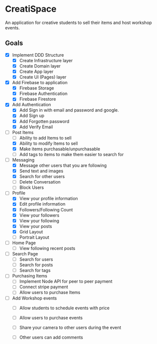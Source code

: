 # CreatiSpace

An application for creative students to sell their items and host workshop events.

## Goals

- [x] Implement DDD Structure
  - [x] Create Infrastructure layer
  - [x] Create Domain layer
  - [x] Create App layer
  - [x] Create UI (Pages) layer
- [x] Add Firebase to application
  - [x] Firebase Storage
  - [x] Firebase Authentication
  - [x] Firebase Firestore
- [x] Add Authentication
  - [x] Add Sign in with email and password and google.
  - [x] Add Sign up
  - [x] Add Forgotten password
  - [x] Add Verify Email
- [ ] Post Items
  - [ ] Ability to add Items to sell
  - [x] Ability to modify Items to sell
  - [x] Make items purchasable/unpurchasable
  - [ ] Add tags to items to make them easier to search for
- [ ] Messaging
  - [x] Message other users that you are following
  - [x] Send text and images
  - [x] Search for other users
  - [ ] Delete Conversation 
  - [ ] Block Users
- [ ] Profile
  - [x] View your profile information
   - [x] Edit profile information
   - [x] Followers/Following Count
   - [x] View your followers
   - [x] View your following
  - [x] View your posts
   - [x] Grid Layout
   - [ ] Portrait Layout
- [ ] Home Page
  - [ ] View following recent posts
- [ ] Search Page
  - [ ] Search for users
  - [ ] Search for posts
  - [ ] Search for tags
- [ ] Purchasing Items
  - [ ] Implement Node API for peer to peer payment
  - [ ] Connect stripe payment
  - [ ] Allow users to purchase Items
- [ ] Add Workshop events
  - [ ] Allow students to schedule events with price
  - [ ] Allow users to purchase events
  - [ ] Share your camera to other users during the event
  - [ ] Other users can add comments


